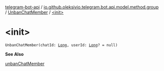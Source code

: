[telegram-bot-api](../../index.md) / [io.github.oleksivio.telegram.bot.api.model.method.group](../index.md) / [UnbanChatMember](index.md) / [&lt;init&gt;](./-init-.md)

# &lt;init&gt;

`UnbanChatMember(chatId: `[`Long`](https://kotlinlang.org/api/latest/jvm/stdlib/kotlin/-long/index.html)`, userId: `[`Long`](https://kotlinlang.org/api/latest/jvm/stdlib/kotlin/-long/index.html)`? = null)`

**See Also**

[unbanChatMember](#)

